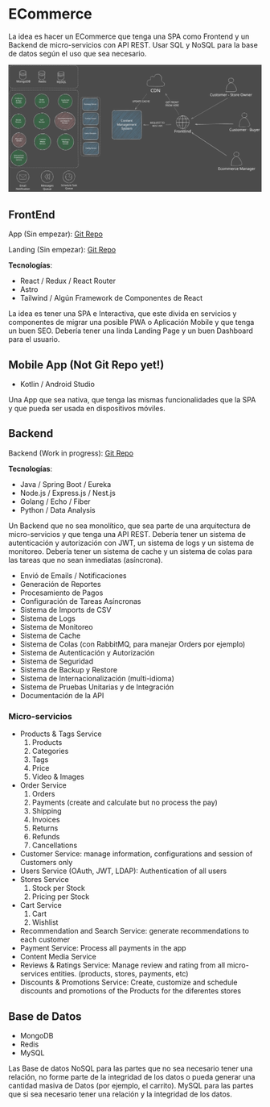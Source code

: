 # ECommerce

La idea es hacer un ECommerce que tenga una SPA como Frontend y un Backend de micro-servicios con API REST. Usar SQL y NoSQL para la base de datos según el uso que sea necesario.

![Diagram ](./Diagram.svg)

## FrontEnd

App (Sin empezar): [Git Repo](https://github.com/Joacohbc/ecommerce-frontend)

Landing (Sin empezar): [Git Repo](https://github.com/Joacohbc/ecommerce-landing)

**Tecnologías**:

- React / Redux / React Router
- Astro
- Tailwind / Algún Framework de Componentes de React

La idea es tener una SPA e Interactiva, que este divida en servicios y componentes de migrar una posible PWA o Aplicación Mobile y que tenga un buen SEO. Debería tener una linda Landing Page y un buen Dashboard para el usuario.

## Mobile App (Not Git Repo yet!)

- Kotlin / Android Studio

Una App que sea nativa, que tenga las mismas funcionalidades que la SPA y que pueda ser usada en dispositivos móviles.

## Backend

Backend (Work in progress): [Git Repo](https://github.com/Joacohbc/ecommerce-microservices)

**Tecnologías**:

- Java / Spring Boot / Eureka
- Node.js / Express.js / Nest.js
- Golang / Echo / Fiber
- Python / Data Analysis

Un Backend que no sea monolítico, que sea parte de una arquitectura de micro-servicios y que tenga una API REST. Debería tener un sistema de autenticación y autorización con JWT, un sistema de logs y un sistema de monitoreo. Debería tener un sistema de cache y un sistema de colas para las tareas que no sean inmediatas (asíncrona).

- Envió de Emails / Notificaciones
- Generación de Reportes
- Procesamiento de Pagos
- Configuración de Tareas Asíncronas
- Sistema de Imports de CSV
- Sistema de Logs
- Sistema de Monitoreo
- Sistema de Cache
- Sistema de Colas (con RabbitMQ, para manejar Orders por ejemplo)
- Sistema de Autenticación y Autorización
- Sistema de Seguridad
- Sistema de Backup y Restore
- Sistema de Internacionalización (multi-idioma)
- Sistema de Pruebas Unitarias y de Integración
- Documentación de la API

### Micro-servicios

- Products & Tags Service
    1. Products
    2. Categories
    3. Tags
    4. Price
    5. Video & Images
- Order Service
    1. Orders
    2. Payments (create and calculate but no process the pay)
    3. Shipping
    4. Invoices
    5. Returns
    6. Refunds
    7. Cancellations
- Customer Service: manage information, configurations and session of Customers only
- Users Service (OAuth, JWT, LDAP): Authentication of all users
- Stores Service
    1. Stock per Stock
    2. Pricing per Stock
- Cart Service
    1. Cart
    2. Wishlist
- Recommendation and Search Service: generate recommendations to each customer
- Payment Service: Process all payments in the app
- Content Media Service
- Reviews & Ratings Service: Manage review and rating from all micro-services entities. (products, stores, payments, etc)
- Discounts & Promotions Service: Create, customize and schedule discounts and promotions of  the Products for the diferentes stores

## Base de Datos

- MongoDB
- Redis
- MySQL

Las Base de datos NoSQL para las partes que no sea necesario tener una relación, no forme parte de la integridad de los datos o pueda generar una cantidad masiva de Datos (por ejemplo, el carrito). MySQL para las partes que si sea necesario tener una relación y la integridad de los datos.
